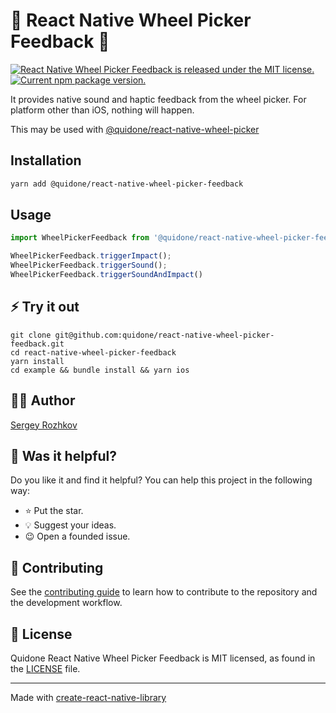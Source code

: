 [AUTHOR]: https://github.com/rozhkovs
[Q-WHEEl-PICKER]: https://github.com/quidone/react-native-wheel-picker

# 🙌 React Native Wheel Picker Feedback 🙌
<p>
  <a href="https://github.com/quidone/react-native-wheel-picker-feedback/blob/HEAD/LICENSE">
    <img src="https://img.shields.io/badge/license-MIT-blue.svg" alt="React Native Wheel Picker Feedback is released under the MIT license." />
  </a>
  <a href="https://www.npmjs.com/package/@quidone/react-native-wheel-picker-feedback">
    <img src="https://img.shields.io/npm/v/@quidone/react-native-wheel-picker-feedback?color=brightgreen&label=npm%20package" alt="Current npm package version." />
  </a>
</p>

It provides native sound and haptic feedback from the wheel picker. For platform other than iOS, nothing will happen.

This may be used with [@quidone/react-native-wheel-picker][Q-WHEEl-PICKER]

## Installation

```sh
yarn add @quidone/react-native-wheel-picker-feedback
```

## Usage

```ts
import WheelPickerFeedback from '@quidone/react-native-wheel-picker-feedback';

WheelPickerFeedback.triggerImpact();
WheelPickerFeedback.triggerSound();
WheelPickerFeedback.triggerSoundAndImpact()
```

## ⚡️ Try it out

```shell
git clone git@github.com:quidone/react-native-wheel-picker-feedback.git
cd react-native-wheel-picker-feedback
yarn install
cd example && bundle install && yarn ios
```

## 👨‍💻 Author
[Sergey Rozhkov][AUTHOR]

## 🎯 Was it helpful?
Do you like it and find it helpful? You can help this project in the following way:
- ⭐ Put the star.
- 💡 Suggest your ideas.
- 😉 Open a founded issue.

## 🤝 Contributing
See the [contributing guide](CONTRIBUTING.md) to learn how to contribute to the repository and the development workflow.

## 📄 License
Quidone React Native Wheel Picker Feedback is MIT licensed, as found in the [LICENSE](LICENSE) file.

---

Made with [create-react-native-library](https://github.com/callstack/react-native-builder-bob)

